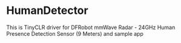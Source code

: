 # HumanDetector
This is TinyCLR driver for DFRobot mmWave Radar - 24GHz Human Presence Detection Sensor (9 Meters) and sample app
